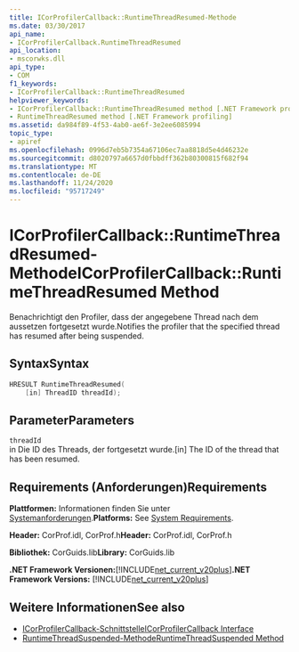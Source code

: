 ```yaml
---
title: ICorProfilerCallback::RuntimeThreadResumed-Methode
ms.date: 03/30/2017
api_name:
- ICorProfilerCallback.RuntimeThreadResumed
api_location:
- mscorwks.dll
api_type:
- COM
f1_keywords:
- ICorProfilerCallback::RuntimeThreadResumed
helpviewer_keywords:
- ICorProfilerCallback::RuntimeThreadResumed method [.NET Framework profiling]
- RuntimeThreadResumed method [.NET Framework profiling]
ms.assetid: da984f89-4f53-4ab0-ae6f-3e2ee6085994
topic_type:
- apiref
ms.openlocfilehash: 0996d7eb5b7354a67106ec7aa8818d5e4d46232e
ms.sourcegitcommit: d8020797a6657d0fbbdff362b80300815f682f94
ms.translationtype: MT
ms.contentlocale: de-DE
ms.lasthandoff: 11/24/2020
ms.locfileid: "95717249"
---
```

# <a name="icorprofilercallbackruntimethreadresumed-method"></a><span data-ttu-id="25a04-102">ICorProfilerCallback::RuntimeThreadResumed-Methode</span><span class="sxs-lookup"><span data-stu-id="25a04-102">ICorProfilerCallback::RuntimeThreadResumed Method</span></span>

<span data-ttu-id="25a04-103">Benachrichtigt den Profiler, dass der angegebene Thread nach dem aussetzen fortgesetzt wurde.</span><span class="sxs-lookup"><span data-stu-id="25a04-103">Notifies the profiler that the specified thread has resumed after being suspended.</span></span>  
  
## <a name="syntax"></a><span data-ttu-id="25a04-104">Syntax</span><span class="sxs-lookup"><span data-stu-id="25a04-104">Syntax</span></span>  
  
```cpp  
HRESULT RuntimeThreadResumed(  
    [in] ThreadID threadId);  
```  
  
## <a name="parameters"></a><span data-ttu-id="25a04-105">Parameter</span><span class="sxs-lookup"><span data-stu-id="25a04-105">Parameters</span></span>  

 `threadId`  
 <span data-ttu-id="25a04-106">in Die ID des Threads, der fortgesetzt wurde.</span><span class="sxs-lookup"><span data-stu-id="25a04-106">[in] The ID of the thread that has been resumed.</span></span>  
  
## <a name="requirements"></a><span data-ttu-id="25a04-107">Requirements (Anforderungen)</span><span class="sxs-lookup"><span data-stu-id="25a04-107">Requirements</span></span>  

 <span data-ttu-id="25a04-108">**Plattformen:** Informationen finden Sie unter [Systemanforderungen](../../get-started/system-requirements.md).</span><span class="sxs-lookup"><span data-stu-id="25a04-108">**Platforms:** See [System Requirements](../../get-started/system-requirements.md).</span></span>  
  
 <span data-ttu-id="25a04-109">**Header:** CorProf.idl, CorProf.h</span><span class="sxs-lookup"><span data-stu-id="25a04-109">**Header:** CorProf.idl, CorProf.h</span></span>  
  
 <span data-ttu-id="25a04-110">**Bibliothek:** CorGuids.lib</span><span class="sxs-lookup"><span data-stu-id="25a04-110">**Library:** CorGuids.lib</span></span>  
  
 <span data-ttu-id="25a04-111">**.NET Framework Versionen:**[!INCLUDE[net_current_v20plus](../../../../includes/net-current-v20plus-md.md)]</span><span class="sxs-lookup"><span data-stu-id="25a04-111">**.NET Framework Versions:** [!INCLUDE[net_current_v20plus](../../../../includes/net-current-v20plus-md.md)]</span></span>  
  
## <a name="see-also"></a><span data-ttu-id="25a04-112">Weitere Informationen</span><span class="sxs-lookup"><span data-stu-id="25a04-112">See also</span></span>

- [<span data-ttu-id="25a04-113">ICorProfilerCallback-Schnittstelle</span><span class="sxs-lookup"><span data-stu-id="25a04-113">ICorProfilerCallback Interface</span></span>](icorprofilercallback-interface.md)
- [<span data-ttu-id="25a04-114">RuntimeThreadSuspended-Methode</span><span class="sxs-lookup"><span data-stu-id="25a04-114">RuntimeThreadSuspended Method</span></span>](icorprofilercallback-runtimethreadsuspended-method.md)
